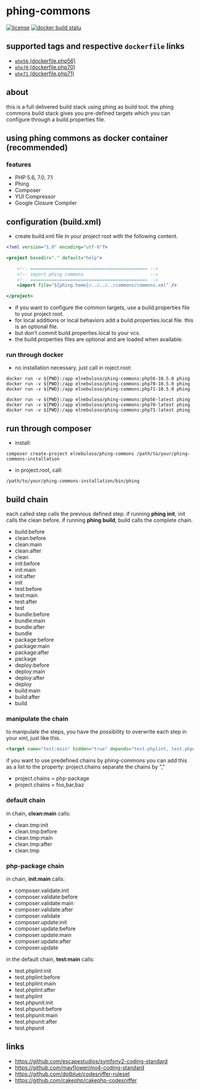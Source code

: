 # phing-commons

[![license](https://poser.pugx.org/elnebuloso/phing-commons/license)](https://packagist.org/packages/elnebuloso/phing-commons)
[![docker build statu](https://img.shields.io/docker/build/elnebuloso/phing-commons.svg)](https://hub.docker.com/r/elnebuloso/phing-commons/builds/)

## supported tags and respective `dockerfile` links

- [`php56` (dockerfile.php56)](https://github.com/elnebuloso/phing-commons/blob/master/dockerfile.php56)
- [`php70` (dockerfile.php70)](https://github.com/elnebuloso/phing-commons/blob/master/dockerfile.php70)
- [`php71` (dockerfile.php71)](https://github.com/elnebuloso/phing-commons/blob/master/dockerfile.php71)

## about

this is a full delivered build stack using phing as build tool. the phing commons build stack gives you pre-defined targets which you can configure
through a build.properties file.

## using phing commons as docker container (recommended)

### features

- PHP 5.6, 7.0, 7.1
- Phing
- Composer
- YUI Compressor
- Google Closure Compiler

## configuration (build.xml)

- create build.xml file in your project root with the following content.

``` xml
<?xml version="1.0" encoding="utf-8"?>

<project basedir="." default="help">

    <!-- ============================================ -->
    <!-- import phing commons                         -->
    <!-- ============================================ -->
    <import file="${phing.home}/../../../commons/commons.xml" />

</project>
```

- if you want to configure the common targets, use a build.properties file to your project root.
- for local additions or local behaviors add a build.properties.local file. this is an optional file.
- but don't commit build.properties.local to your vcs.
- the build.properties files are optional and are loaded when available.

### run through docker

- no installation necessary, just call in roject.root:

```
docker run -v ${PWD}:/app elnebuloso/phing-commons:php56-10.5.0 phing
docker run -v ${PWD}:/app elnebuloso/phing-commons:php70-10.5.0 phing
docker run -v ${PWD}:/app elnebuloso/phing-commons:php71-10.5.0 phing
```

```
docker run -v ${PWD}:/app elnebuloso/phing-commons:php56-latest phing
docker run -v ${PWD}:/app elnebuloso/phing-commons:php70-latest phing
docker run -v ${PWD}:/app elnebuloso/phing-commons:php71-latest phing
```

## run through composer

- install:

```
composer create-project elnebuloso/phing-commons /path/to/your/phing-commons-installation
```

- in project.root, call:

```
/path/to/your/phing-commons-installation/bin/phing
```

## build chain

each called step calls the previous defined step.
if running **phing init**, init calls the clean before.
if running **phing build**, build calls the complete chain.

 * build:before
 * clean:before
 * clean:main
 * clean:after
 * clean
 * init:before
 * init:main
 * init:after
 * init
 * test:before
 * test:main
 * test:after
 * test
 * bundle:before
 * bundle:main
 * bundle:after
 * bundle
 * package:before
 * package:main
 * package:after
 * package
 * deploy:before
 * deploy:main
 * deploy:after
 * deploy
 * build:main
 * build:after
 * build

### manipulate the chain

to manipulate the steps, you have the possibility to overwrite each step in your xml, just like this.

``` xml
<target name="test:main" hidden="true" depends="test.phplint, test.phpunit" />
```

if you want to use predefined chains by phing-commons you can add this as a list to the property: project.chains
separate the chains by ","

 * project.chains = php-package
 * project.chains = foo,bar,baz

### default chain

in chain, **clean:main** calls:

 * clean.tmp:init
 * clean.tmp:before
 * clean.tmp:main
 * clean.tmp:after
 * clean.tmp

### php-package chain

in chain, **init:main** calls:

 * composer.validate:init
 * composer.validate:before
 * composer.validate:main
 * composer.validate:after
 * composer.validate
 * composer.update:init
 * composer.update:before
 * composer.update:main
 * composer.update:after
 * composer.update

in the default chain, **test:main** calls:

 * test.phplint:init
 * test.phplint:before
 * test.phplint:main
 * test.phplint:after
 * test.phplint
 * test.phpunit:init
 * test.phpunit:before
 * test.phpunit:main
 * test.phpunit:after
 * test.phpunit

## links

- https://github.com/escapestudios/symfony2-coding-standard
- https://github.com/mayflower/mo4-coding-standard
- https://github.com/dotblue/codesniffer-ruleset
- https://github.com/cakephp/cakephp-codesniffer